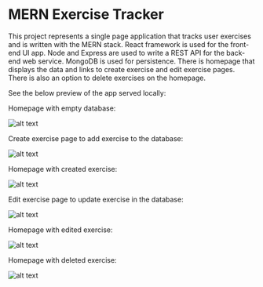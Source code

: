 # MERN Exercise Tracker

This project represents a single page application that tracks user exercises and is written with the MERN stack. React framework is used for the front-end UI app. Node and Express are used to write a REST API for the back-end web service. MongoDB is used for persistence. There is homepage that displays the data and links to create exercise and edit exercise pages. There is also an option to delete exercises on the homepage. 

See the below preview of the app served locally:

Homepage with empty database:

![alt text](https://github.com/erictolson/portfolio-project-three/blob/main/website_screenshots/homepage.png)

Create exercise page to add exercise to the database:

![alt text](https://github.com/erictolson/portfolio-project-three/blob/main/website_screenshots/create_exercise_page.png)

Homepage with created exercise:

![alt text](https://github.com/erictolson/portfolio-project-three/blob/main/website_screenshots/homepage_edit.png)

Edit exercise page to update exercise in the database:

![alt text](https://github.com/erictolson/portfolio-project-three/blob/main/website_screenshots/edit_exercise.png)

Homepage with edited exercise:

![alt text](https://github.com/erictolson/portfolio-project-three/blob/main/website_screenshots/homepage_edit.png)

Homepage with deleted exercise:

![alt text](https://github.com/erictolson/portfolio-project-three/blob/main/website_screenshots/delete_exercise.png)
